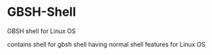 # GBSH-Shell
GBSH shell for Linux OS

contains shell for gbsh shell having normal shell features for Linux OS
